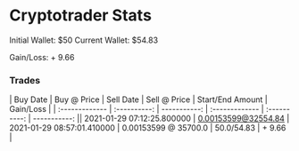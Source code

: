 # Cryptotrader Stats

Initial Wallet: $50
Current Wallet: $54.83

Gain/Loss: + 9.66
### Trades 
| Buy Date | Buy @ Price | Sell Date | Sell @ Price | Start/End Amount | Gain/Loss |
| :------------- | :----------: | -----------: | :------------- | :----------: | -----------: || 2021-01-29 07:12:25.800000 | 0.00153599@32554.84 | 2021-01-29 08:57:01.410000 | 0.00153599 @ 35700.0 | 50.0/54.83 | + 9.66 |
